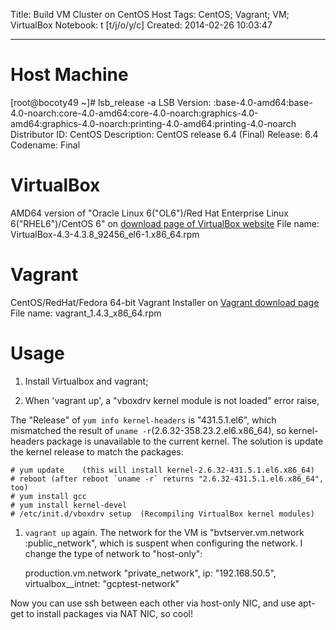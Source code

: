Title: Build VM Cluster on CentOS Host
Tags: CentOS; Vagrant; VM; VirtualBox
Notebook: t [t/j/o/y/c]
Created: 2014-02-26 10:03:47

------

# Host Machine

[root@bocoty49 ~]# lsb_release -a
LSB Version:    :base-4.0-amd64:base-4.0-noarch:core-4.0-amd64:core-4.0-noarch:graphics-4.0-amd64:graphics-4.0-noarch:printing-4.0-amd64:printing-4.0-noarch
Distributor ID: CentOS
Description:    CentOS release 6.4 (Final)
Release:    6.4
Codename:   Final

# VirtualBox

AMD64 version of "Oracle Linux 6("OL6")/Red Hat Enterprise Linux 6("RHEL6")/CentOS 6" on [download page of VirtualBox website](https://www.virtualbox.org/wiki/Linux_Downloads)
File name: VirtualBox-4.3-4.3.8_92456_el6-1.x86_64.rpm

# Vagrant

CentOS/RedHat/Fedora 64-bit Vagrant Installer on [Vagrant download page](http://www.vagrantup.com/downloads.html)
File name: vagrant_1.4.3_x86_64.rpm

# Usage

1. Install Virtualbox and vagrant;

1. When 'vagrant up', a "vboxdrv kernel module is not loaded" error raise, 

The "Release" of `yum info kernel-headers` is "431.5.1.el6", which mismatched the result of `uname -r`(2.6.32-358.23.2.el6.x86_64), so kernel-headers package is unavailable to the current kernel. The solution is update the kernel release to match the packages:

    # yum update    (this will install kernel-2.6.32-431.5.1.el6.x86_64)
    # reboot (after reboot `uname -r` returns "2.6.32-431.5.1.el6.x86_64", too)
    # yum install gcc
    # yum install kernel-devel
    # /etc/init.d/vboxdrv setup  (Recompiling VirtualBox kernel modules)

1. `vagrant up` again.
   The network for the VM is "bvtserver.vm.network :public_network", which is suspent when configuring the network. I change the type of network to "host-only":

    production.vm.network "private_network", ip: "192.168.50.5",
        virtualbox__intnet: "gcptest-network"

Now you can use ssh between each other via host-only NIC, and use apt-get to install packages via NAT NIC, so cool!
